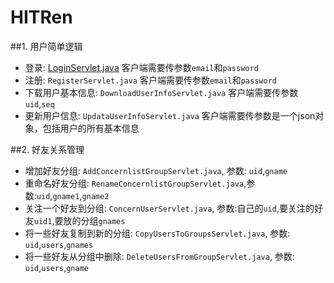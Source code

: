 HITRen
======
##1. 用户简单逻辑
- 登录: [LoginServlet.java][1] 客户端需要传参数`email`和`password`
- 注册: `RegisterServlet.java` 客户端需要传参数`email`和`password`
- 下载用户基本信息: `DownloadUserInfoServlet.java` 客户端需要传参数`uid`,`seq`
- 更新用户信息: `UpdataUserInfoServlet.java` 客户端需要传参数是一个json对象，包括用户的所有基本信息

##2. 好友关系管理
- 增加好友分组: `AddConcernlistGroupServlet.java`, 参数: `uid`,`gname`
- 重命名好友分组: `RenameConcernlistGroupServlet.java`,参数:`uid`,`gname1`,`gname2`
- 关注一个好友到分组: `ConcernUserServlet.java`, 参数:自己的`uid`,要关注的好友`uid1`,要放的分组`gnames`
- 将一些好友复制到新的分组: `CopyUsersToGroupsServlet.java`, 参数: `uid`,`users`,`gnames`
- 将一些好友从分组中删除: `DeleteUsersFromGroupServlet.java`, 参数: `uid`,`users`,`gname` 











[1]:HITRenServer/src/cn/edu/hit/servlet/LoginServlet.java